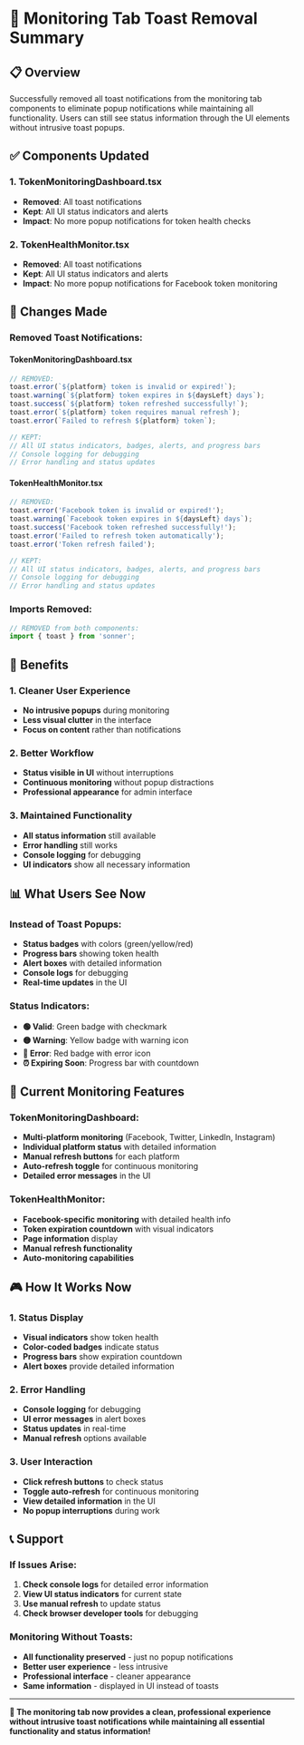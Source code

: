 # 🔕 Monitoring Tab Toast Removal Summary

## 📋 Overview

Successfully removed all toast notifications from the monitoring tab components to eliminate popup notifications while maintaining all functionality. Users can still see status information through the UI elements without intrusive toast popups.

## ✅ Components Updated

### **1. TokenMonitoringDashboard.tsx**
- **Removed**: All toast notifications
- **Kept**: All UI status indicators and alerts
- **Impact**: No more popup notifications for token health checks

### **2. TokenHealthMonitor.tsx**
- **Removed**: All toast notifications
- **Kept**: All UI status indicators and alerts
- **Impact**: No more popup notifications for Facebook token monitoring

## 🔧 Changes Made

### **Removed Toast Notifications:**

#### **TokenMonitoringDashboard.tsx**
```javascript
// REMOVED:
toast.error(`${platform} token is invalid or expired!`);
toast.warning(`${platform} token expires in ${daysLeft} days`);
toast.success(`${platform} token refreshed successfully!`);
toast.error(`${platform} token requires manual refresh`);
toast.error(`Failed to refresh ${platform} token`);

// KEPT:
// All UI status indicators, badges, alerts, and progress bars
// Console logging for debugging
// Error handling and status updates
```

#### **TokenHealthMonitor.tsx**
```javascript
// REMOVED:
toast.error('Facebook token is invalid or expired!');
toast.warning(`Facebook token expires in ${daysLeft} days`);
toast.success('Facebook token refreshed successfully!');
toast.error('Failed to refresh token automatically');
toast.error('Token refresh failed');

// KEPT:
// All UI status indicators, badges, alerts, and progress bars
// Console logging for debugging
// Error handling and status updates
```

### **Imports Removed:**
```javascript
// REMOVED from both components:
import { toast } from 'sonner';
```

## 🎯 Benefits

### **1. Cleaner User Experience**
- **No intrusive popups** during monitoring
- **Less visual clutter** in the interface
- **Focus on content** rather than notifications

### **2. Better Workflow**
- **Status visible in UI** without interruptions
- **Continuous monitoring** without popup distractions
- **Professional appearance** for admin interface

### **3. Maintained Functionality**
- **All status information** still available
- **Error handling** still works
- **Console logging** for debugging
- **UI indicators** show all necessary information

## 📊 What Users See Now

### **Instead of Toast Popups:**
- **Status badges** with colors (green/yellow/red)
- **Progress bars** showing token health
- **Alert boxes** with detailed information
- **Console logs** for debugging
- **Real-time updates** in the UI

### **Status Indicators:**
- **🟢 Valid**: Green badge with checkmark
- **🟡 Warning**: Yellow badge with warning icon
- **🔴 Error**: Red badge with error icon
- **⏰ Expiring Soon**: Progress bar with countdown

## 🚀 Current Monitoring Features

### **TokenMonitoringDashboard:**
- **Multi-platform monitoring** (Facebook, Twitter, LinkedIn, Instagram)
- **Individual platform status** with detailed information
- **Manual refresh buttons** for each platform
- **Auto-refresh toggle** for continuous monitoring
- **Detailed error messages** in the UI

### **TokenHealthMonitor:**
- **Facebook-specific monitoring** with detailed health info
- **Token expiration countdown** with visual indicators
- **Page information** display
- **Manual refresh functionality**
- **Auto-monitoring capabilities**

## 🎮 How It Works Now

### **1. Status Display**
- **Visual indicators** show token health
- **Color-coded badges** indicate status
- **Progress bars** show expiration countdown
- **Alert boxes** provide detailed information

### **2. Error Handling**
- **Console logging** for debugging
- **UI error messages** in alert boxes
- **Status updates** in real-time
- **Manual refresh** options available

### **3. User Interaction**
- **Click refresh buttons** to check status
- **Toggle auto-refresh** for continuous monitoring
- **View detailed information** in the UI
- **No popup interruptions** during work

## 📞 Support

### **If Issues Arise:**
1. **Check console logs** for detailed error information
2. **View UI status indicators** for current state
3. **Use manual refresh** to update status
4. **Check browser developer tools** for debugging

### **Monitoring Without Toasts:**
- **All functionality preserved** - just no popup notifications
- **Better user experience** - less intrusive
- **Professional interface** - cleaner appearance
- **Same information** - displayed in UI instead of toasts

---

**🎉 The monitoring tab now provides a clean, professional experience without intrusive toast notifications while maintaining all essential functionality and status information!**

